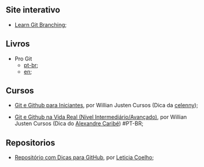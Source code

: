 ## Site interativo

- [Learn Git Branching](https://learngitbranching.js.org/?locale=pt_BR);

## Livros
- Pro Git
  - [pt-br](https://git-scm.com/book/pt-br/v2);
  - [en](https://git-scm.com/book/en/v2);

## Cursos
- [Git e Github para Iniciantes](https://www.youtube.com/playlist?list=PLlAbYrWSYTiPA2iEiQ2PF_A9j__C4hi0A), por Willian Justen Cursos (Dica  da [celenny](https://github.com/celenny));

- [Git e Github na Vida Real (Nível Intermediário/Avançado)](https://youtube.com/playlist?list=PLlAbYrWSYTiNqugqFFWWsgONJsmc3eMpg), por Willian Justen Cursos (Dica do [Alexandre Caribé](https://github.com/AlexandreCaribe)) #PT-BR;

## Repositorios
- [Repositório com Dicas para GitHub](https://github.com/engenheiracoelho/GitHub), por [Leticia Coelho](https://twitter.com/EngineerRabbit);
